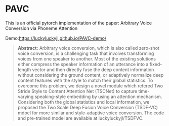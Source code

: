 # PAVC
This is an official pytorch implementation of the paper: Arbitrary Voice Conversion via Phoneme Attention

Demo:https://luckyluckyjl.github.io/PAVC-demo/

> **Abstract:** Arbitrary voice conversion, which is also called zero-shot voice conversion, is a challenging task that involves transforming voices from one speaker to another. Most of the existing solutions either compress the speaker information of an utterance into a fixed-length vector and then directly fuse the deep content information without considering the ground content, or adaptively normalize deep content features with the style to match their global statistics. To overcome this problem, we design a novel module which refered Two Stride Style to Content Attention Net (TSCNet) to capture time-varying speaking-style embedding by using an attention mechanism. Considering both the global statistics and local information, we proposed the Two Scale Deep Fusion Voice Conversion (TSDF-VC) mdoel for more similar and  style-adaptive voice conversion. The code and pre-trained model are available at luckyluckyjl/TSDFVC.
> 
